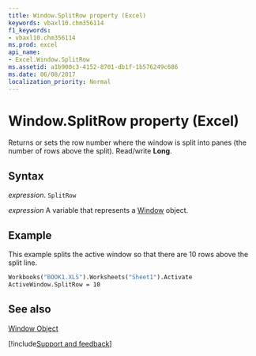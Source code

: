 ```yaml
---
title: Window.SplitRow property (Excel)
keywords: vbaxl10.chm356114
f1_keywords:
- vbaxl10.chm356114
ms.prod: excel
api_name:
- Excel.Window.SplitRow
ms.assetid: a1b900c3-4152-8701-db1f-1b576249c686
ms.date: 06/08/2017
localization_priority: Normal
---
```



# Window.SplitRow property (Excel)

Returns or sets the row number where the window is split into panes (the number of rows above the split). Read/write  **Long**.


## Syntax

_expression_. `SplitRow`

_expression_ A variable that represents a [Window](./Excel.Window.md) object.


## Example

This example splits the active window so that there are 10 rows above the split line.


```vb
Workbooks("BOOK1.XLS").Worksheets("Sheet1").Activate 
ActiveWindow.SplitRow = 10
```


## See also


[Window Object](Excel.Window.md)

[!include[Support and feedback](~/includes/feedback-boilerplate.md)]